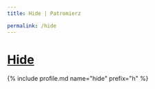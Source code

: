 ```yaml
---
title: Hide | Patromierz

permalink: /hide
---
```


# [Hide](https://patronite.pl/hide)

{% include profile.md name="hide" prefix="h" %}
